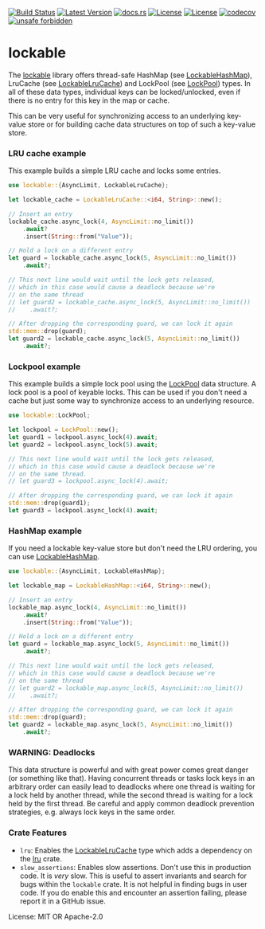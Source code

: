[![Build Status](https://github.com/smessmer/lockable/actions/workflows/ci.yml/badge.svg)](https://github.com/smessmer/lockable/actions/workflows/ci.yml)
[![Latest Version](https://img.shields.io/crates/v/lockable.svg)](https://crates.io/crates/lockable)
[![docs.rs](https://docs.rs/lockable/badge.svg)](https://docs.rs/lockable)
[![License](https://img.shields.io/badge/license-MIT-blue.svg)](https://github.com/smessmer/lockable/blob/master/LICENSE-MIT)
[![License](https://img.shields.io/badge/license-APACHE-blue.svg)](https://github.com/smessmer/lockable/blob/master/LICENSE-APACHE)
[![codecov](https://codecov.io/gh/smessmer/lockable/branch/master/graph/badge.svg?token=FRSBH7YYA9)](https://codecov.io/gh/smessmer/lockable)
[![unsafe forbidden](https://img.shields.io/badge/unsafe-forbidden-success.svg)](https://github.com/rust-secure-code/safety-dance/)

# lockable

<!-- cargo-rdme start -->

The [lockable](https://crates.io/crates/lockable) library offers thread-safe
HashMap (see [LockableHashMap](https://docs.rs/lockable/latest/lockable/lockable_hash_map/struct.LockableHashMap.html)),
LruCache (see [LockableLruCache](https://docs.rs/lockable/latest/lockable/lockable_lru_cache/struct.LockableLruCache.html))
and LockPool (see [LockPool](https://docs.rs/lockable/latest/lockable/lockpool/struct.LockPool.html)) types. In all of these
data types, individual keys can be locked/unlocked, even if there is no entry
for this key in the map or cache.

This can be very useful for synchronizing access to an underlying key-value
store or for building cache data structures on top of such a key-value store.

### LRU cache example
This example builds a simple LRU cache and locks some entries.
```rust
use lockable::{AsyncLimit, LockableLruCache};

let lockable_cache = LockableLruCache::<i64, String>::new();

// Insert an entry
lockable_cache.async_lock(4, AsyncLimit::no_limit())
    .await?
    .insert(String::from("Value"));

// Hold a lock on a different entry
let guard = lockable_cache.async_lock(5, AsyncLimit::no_limit())
    .await?;

// This next line would wait until the lock gets released,
// which in this case would cause a deadlock because we're
// on the same thread
// let guard2 = lockable_cache.async_lock(5, AsyncLimit::no_limit())
//    .await?;

// After dropping the corresponding guard, we can lock it again
std::mem::drop(guard);
let guard2 = lockable_cache.async_lock(5, AsyncLimit::no_limit())
    .await?;
```

### Lockpool example
This example builds a simple lock pool using the [LockPool](https://docs.rs/lockable/latest/lockable/lockpool/struct.LockPool.html)
data structure. A lock pool is a pool of keyable locks. This can be used if
you don't need a cache but just some way to synchronize access to an underlying
resource.
```rust
use lockable::LockPool;

let lockpool = LockPool::new();
let guard1 = lockpool.async_lock(4).await;
let guard2 = lockpool.async_lock(5).await;

// This next line would wait until the lock gets released,
// which in this case would cause a deadlock because we're
// on the same thread.
// let guard3 = lockpool.async_lock(4).await;

// After dropping the corresponding guard, we can lock it again
std::mem::drop(guard1);
let guard3 = lockpool.async_lock(4).await;
```

### HashMap example
If you need a lockable key-value store but don't need the LRU ordering,
you can use [LockableHashMap](https://docs.rs/lockable/latest/lockable/lockable_hash_map/struct.LockableHashMap.html).
```rust
use lockable::{AsyncLimit, LockableHashMap};

let lockable_map = LockableHashMap::<i64, String>::new();

// Insert an entry
lockable_map.async_lock(4, AsyncLimit::no_limit())
    .await?
    .insert(String::from("Value"));

// Hold a lock on a different entry
let guard = lockable_map.async_lock(5, AsyncLimit::no_limit())
    .await?;

// This next line would wait until the lock gets released,
// which in this case would cause a deadlock because we're
// on the same thread
// let guard2 = lockable_map.async_lock(5, AsyncLimit::no_limit())
//    .await?;

// After dropping the corresponding guard, we can lock it again
std::mem::drop(guard);
let guard2 = lockable_map.async_lock(5, AsyncLimit::no_limit())
    .await?;
```

### WARNING: Deadlocks
This data structure is powerful and with great power comes great danger (or something like that).
Having concurrent threads or tasks lock keys in an arbitrary order can easily lead to deadlocks
where one thread is waiting for a lock held by another thread, while the second thread is
waiting for a lock held by the first thread.
Be careful and apply common deadlock prevention strategies, e.g. always lock keys in the same order.

### Crate Features
- `lru`: Enables the [LockableLruCache](https://docs.rs/lockable/latest/lockable/lockable_lru_cache/struct.LockableLruCache.html)
   type which adds a dependency on the [lru](https://crates.io/crates/lru) crate.
- `slow_assertions`: Enables slow assertions. Don't use this in production code. It is *very* slow.
   This is useful to assert invariants and search for bugs within the `lockable` crate.
   It is not helpful in finding bugs in user code. If you do enable this and encounter an
   assertion failing, please report it in a GitHub issue.

<!-- cargo-rdme end -->

License: MIT OR Apache-2.0
